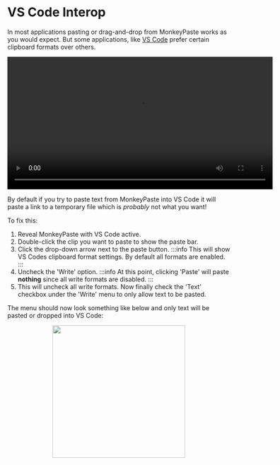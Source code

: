 # VS Code Interop
In most applications pasting or drag-and-drop from MonkeyPaste works as you would expect. But some applications, like [VS Code](https://code.visualstudio.com) prefer certain clipboard formats over others.

<p align="center">
  <video controls height="300">
    <source src="/docs/build/videos/vs_code_custom_write_from_paste_bar.mp4"/>
  </video>
</p>

By default if you try to paste text from MonkeyPaste into VS Code it will paste a link to a temporary file which is *probably* not what you want! 

To fix this:
1. Reveal MonkeyPaste with VS Code active.
2. Double-click the clip you want to paste to show the paste bar.
3. Click the drop-down arrow next to the paste button.
:::info
This will show VS Codes clipboard format settings. By default all formats are enabled.
:::
4. Uncheck the 'Write' option.
:::info
At this point, clicking 'Paste' will paste **nothing** since all write formats are disabled.
:::
5. This will uncheck all write formats. Now finally check the 'Text' checkbox under the 'Write' menu to only allow text to be pasted.

The menu should now look something like below and only text will be pasted or dropped into VS Code:

<p align="center">
  <img src="/docs/build/img/ole_format_button_write_menu_text_button.png" width="300"/>  
</p>  

